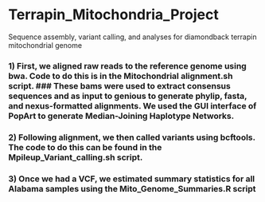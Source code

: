 # Terrapin_Mitochondria_Project
Sequence assembly, variant calling, and analyses for diamondback terrapin mitochondrial genome

### 1) First, we aligned raw reads to the reference genome using bwa. Code to do this is in the Mitochondrial alignment.sh script. ### These bams were used to extract consensus sequences and as input to genious to generate phylip, fasta, and nexus-formatted alignments. We used the GUI interface of PopArt to generate Median-Joining Haplotype Networks.


### 2) Following alignment, we then called variants using bcftools. The code to do this can be found in the Mpileup_Variant_calling.sh script.

### 3) Once we had a VCF, we estimated summary statistics for all Alabama samples using the Mito_Genome_Summaries.R script
